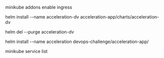 minikube addons enable ingress

helm install --name acceleration-dv acceleration-app/charts/acceleration-dv

helm del --purge acceleration-dv

helm install --name acceleration devops-challenge/acceleration-app/

minikube service list
